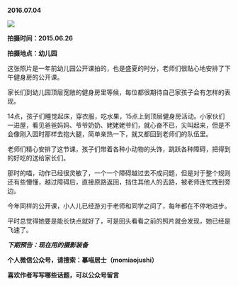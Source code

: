 
          
            
**2016.07.04**



![](//upload-images.jianshu.io/upload_images/51001-6bca06eab6f66ef8.jpg)




**拍摄时间：2015.06.26**

**拍摄地点：幼儿园**

这张照片是一年前幼儿园公开课拍的，也是盛夏的时分，老师们很贴心地安排了下午健身房的公开课。

家长们到幼儿园顶层宽敞的健身房里等候，每位都很期待自己家孩子会有怎样的表现。

14点，孩子们睡觉起床，穿衣服，吃水果，15点上到顶层健身房活动。小家伙们一进屋，看见爸爸妈妈、爷爷奶奶、姥姥姥爷们，就心奋不已，尖叫起来，但是不会像刚入园时那样去抱大腿，简单亲热一下，就又都回到老师们的队伍里。

老师们精心安排了这节课，孩子们带着各种小动物的头饰，跳跃各种障碍，把得到的好吃的送给家长们。

那时的喵，动作已经很灵敏了，一个一个障碍越过去不成问题，但是对于整个规则还有些懵懂，越过障碍后，直接原路返回，挡住其他人的去路，被老师连忙拽到旁边。

今年同样的公开课，小人儿已经游刃于老师和同学之间了，每年都在不停地进步。

平时总觉得她要是能长快点就好了，可是回头看看之前的照片就会发现，她已经是飞速了。


***下期预告：现在用的摄影装备***


**个人微信公众号，请搜索：摹喵居士（momiaojushi）**

**喜欢作者写写哪些话题，可以公众号留言**

          
        